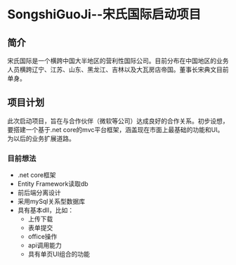 # SongshiGuoJi--宋氏国际启动项目
## 简介
宋氏国际是一个横跨中国大半地区的营利性国际公司。目前分布在中国地区的业务人员横跨辽宁、江苏、山东、黑龙江、吉林以及大瓦房店帝国。董事长宋典文目前单身。

## 项目计划
此次启动项目，旨在与合作伙伴（微软等公司）达成良好的合作关系。初步设想，要搭建一个基于.net core的mvc平台框架，涵盖现在市面上最基础的功能和UI。为以后的业务扩展道路。

### 目前想法
- .net core框架
- Entity Framework读取db
- 前后端分离设计
- 采用mySql关系型数据库
- 具有基本dll，比如：
    - 上传下载
    - 表单提交
    - office操作
    - api调用能力
    - 具有单页UI组合的功能